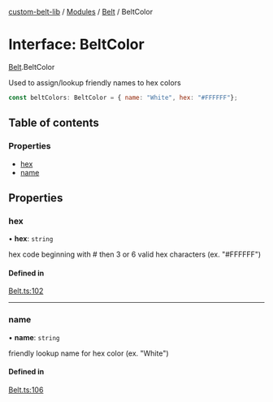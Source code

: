 [custom-belt-lib](../README.md) / [Modules](../modules.md) / [Belt](../modules/Belt.md) / BeltColor

# Interface: BeltColor

[Belt](../modules/Belt.md).BeltColor

Used to assign/lookup friendly names to hex colors

```js
const beltColors: BeltColor = { name: "White", hex: "#FFFFFF"};
```

## Table of contents

### Properties

- [hex](Belt.BeltColor.md#hex)
- [name](Belt.BeltColor.md#name)

## Properties

### hex

• **hex**: `string`

hex code beginning with # then 3 or 6 valid hex characters (ex. "#FFFFFF")

#### Defined in

[Belt.ts:102](https://github.com/jeffholst/custom-belt/blob/88558d4/packages/custom-belt-lib/src/Belt.ts#L102)

___

### name

• **name**: `string`

friendly lookup name for hex color (ex. "White")

#### Defined in

[Belt.ts:106](https://github.com/jeffholst/custom-belt/blob/88558d4/packages/custom-belt-lib/src/Belt.ts#L106)
